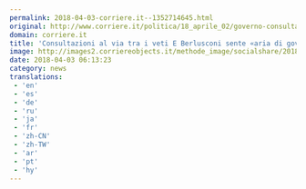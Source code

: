 ```yaml
---
permalink: 2018-04-03-corriere.it--1352714645.html
original: http://www.corriere.it/politica/18_aprile_02/governo-consultazioni-partono-veti-salvini-no-di-maio-premier-bfd73afe-36b9-11e8-a836-1a6391d71628.shtml
domain: corriere.it
title: 'Consultazioni al via tra i veti E Berlusconi sente «aria di governo»'
image: http://images2.corriereobjects.it/methode_image/socialshare/2018/04/02/fd2fabba-36ba-11e8-a836-1a6391d71628.jpg
date: 2018-04-03 06:13:23
category: news
translations: 
 - 'en'
 - 'es'
 - 'de'
 - 'ru'
 - 'ja'
 - 'fr'
 - 'zh-CN'
 - 'zh-TW'
 - 'ar'
 - 'pt'
 - 'hy'
---
```


